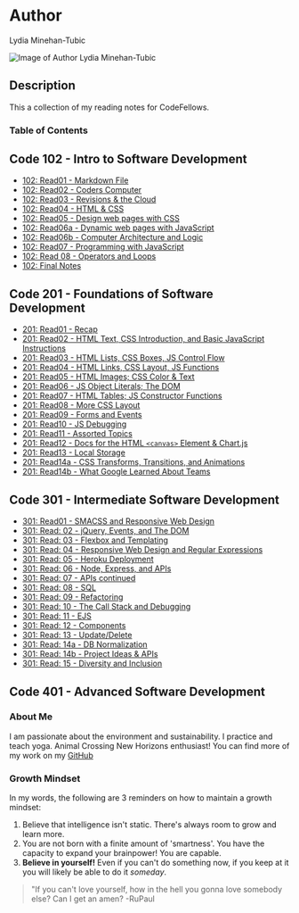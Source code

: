 # Author
Lydia Minehan-Tubic

![Image of Author Lydia Minehan-Tubic](https://avatars1.githubusercontent.com/u/17971269?s=460&u=1beeb7edfd6ed42559fe2e04ace180ec14ebcce3&v=4)


## Description
This a collection of my reading notes for CodeFellows. 

### Table of Contents

## Code 102 - Intro to Software Development

- [102: Read01 - Markdown File](102_Read01.md)
- [102: Read02 - Coders Computer](102_Read02.md)
- [102: Read03 - Revisions & the Cloud](102_Read03.md)
- [102: Read04 - HTML & CSS](102_Read04.md)
- [102: Read05 - Design web pages with CSS](102_Read05.md)
- [102: Read06a - Dynamic web pages with JavaScript](102_Read06a.md)
- [102: Read06b - Computer Architecture and Logic](102_Read06b.md)
- [102: Read07 - Programming with JavaScript](102_Read07.md)
- [102: Read 08 - Operators and Loops](102_Read08.md)
- [102: Final Notes](102_review.md)

## Code 201 - Foundations of Software Development

- [201: Read01 - Recap](201_Read01.md)
- [201: Read02 - HTML Text, CSS Introduction, and Basic JavaScript Instructions](201_Read02.md)
- [201: Read03 - HTML Lists, CSS Boxes, JS Control Flow](201_Read03.md)
- [201: Read04 - HTML Links, CSS Layout, JS Functions](201_Read04.md)
- [201: Read05 - HTML Images; CSS Color & Text](201_Read05.md)
- [201: Read06 - JS Object Literals; The DOM](201_Read06.md)
- [201: Read07 - HTML Tables; JS Constructor Functions](201_Read07.md)
- [201: Read08 - More CSS Layout](201_Read08.md)
- [201: Read09 - Forms and Events](201_Read09.md)
- [201: Read10 - JS Debugging](201_Read10.md)
- [201: Read11 - Assorted Topics](201_Read11.md)
- [201: Read12 - Docs for the HTML `<canvas>` Element & Chart.js](201_Read12.md)
- [201: Read13 - Local Storage](201_Read13.md)
- [201: Read14a - CSS Transforms, Transitions, and Animations](201_Read14a.md)
- [201: Read14b - What Google Learned About Teams](201_Read14b.md)

## Code 301 - Intermediate Software Development

- [301: Read01 - SMACSS and Responsive Web Design](301_Read01.md)
- [301: Read: 02 - jQuery, Events, and The DOM](301_Read02.md)
- [301: Read: 03 - Flexbox and Templating](301_Read03.md)
- [301: Read: 04 - Responsive Web Design and Regular Expressions](301_Read04.md)
- [301: Read: 05 - Heroku Deployment](301_Read05.md)
- [301: Read: 06 - Node, Express, and APIs](301_Read06.md)
- [301: Read: 07 - APIs continued](301_Read07.md)
- [301: Read: 08 - SQL](301_Read08.md)
- [301: Read: 09 - Refactoring](301_Read09.md)
- [301: Read: 10 - The Call Stack and Debugging](301_Read10.md)
- [301: Read: 11 - EJS](301_Read11.md)
- [301: Read: 12 - Components](301_Read12.md)
- [301: Read: 13 - Update/Delete](301_Read13.md)
- [301: Read: 14a - DB Normalization](301_Read14a.md)
- [301: Read: 14b - Project Ideas & APIs](301_Read14b.md)
- [301: Read: 15 - Diversity and Inclusion](301_Read15.md)

## Code 401 - Advanced Software Development


### About Me
I am passionate about the environment and sustainability. I practice and teach yoga. Animal Crossing New Horizons enthusiast! You can find more of my work on my [GitHub](https://github.com/LydiaMT)

### Growth Mindset
In my words, the following are 3 reminders on how to maintain a growth mindset:
1. Believe that intelligence isn't static. There's always room to grow and learn more. 
1. You are not born with a finite amount of 'smartness'. You have the capacity to expand your brainpower! You are capable. 
1. **Believe in yourself!** Even if you can't do something now, if you keep at it you will likely be able to do it *someday*. 

>"If you can't love yourself, how in the hell you gonna love somebody else? Can I get an amen? -RuPaul